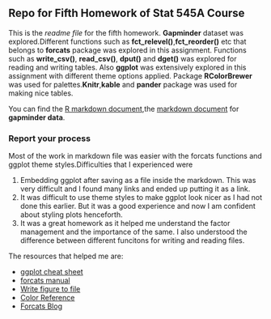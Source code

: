 ## Repo for Fifth Homework of Stat 545A Course 

This is the *readme file* for the fifth homework. 
**Gapminder** dataset was explored.Different functions such as **fct_relevel()**,**fct_reorder()** etc that belongs to **forcats** package was explored in this assignment. Functions such as **write_csv()**, **read_csv()**,
**dput()** and **dget()** was explored for reading and writing tables. Also **ggplot** was extensively explored in this assignment with different theme options applied. Package **RColorBrewer** was used for palettes.**Knitr**,**kable** and **pander** package was used for making nice tables.

You can find the [R markdown document](https://github.com/abishekarun/STAT545-hw-rajendran-arun/blob/master/hw03/hw05_gapminder.Rmd),the [markdown document](https://github.com/abishekarun/STAT545-hw-rajendran-arun/blob/master/hw03/hw05_gapminder.md) for __gapminder data__.

### Report your process

Most of the work in markdown file was easier with the forcats functions and ggplot theme styles.Difficulties that I experienced were
1. Embedding ggplot after saving as a file inside the markdown. This was very difficult and I found many links and ended up putting it as a link.
2. It was difficult to use theme styles to make ggplot look nicer as I had not done this earlier. But it was a good experience and now I am confident about styling plots henceforth.
3. It was a great homework as it helped me understand the factor management and the importance of the same. I also understood the difference between different funcitons for writing and reading files.

The resources that helped me are:

+ [ggplot cheat sheet](https://www.rstudio.com/wp-content/uploads/2015/03/ggplot2-cheatsheet.pdf) 
+ [forcats manual](https://cran.r-project.org/web/packages/forcats/forcats.pdf) 
+ [Write figure to file](https://www.stat.ubc.ca/~jenny/STAT545A/topic12_writeFigureToFile.html)
+ [Color Reference](http://sape.inf.usi.ch/quick-reference/ggplot2/colour)
+ [Forcats Blog](https://blog.rstudio.com/2016/08/31/forcats-0-1-0/)